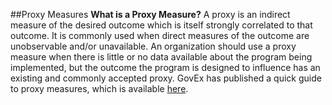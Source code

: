 ##Proxy Measures
**What is a Proxy Measure?** A proxy is an indirect measure of the desired outcome which is itself strongly correlated to that outcome. It is commonly used when direct measures of the outcome are unobservable and/or unavailable. An organization should use a proxy measure when there is little or no data available about the program being implemented, but the outcome the program is designed to influence has an existing and commonly accepted proxy. GovEx has published a quick guide to proxy measures, which is available [here](https://centerforgov.gitbooks.io/benchmarking/content/Proxy.html). 
